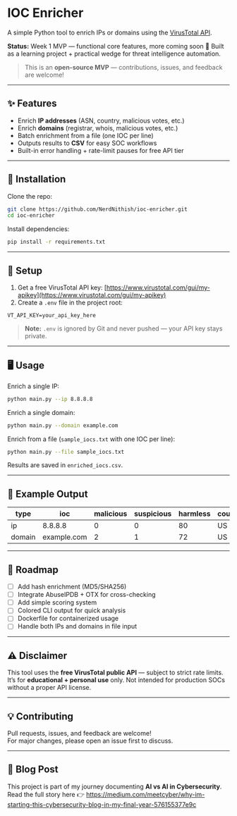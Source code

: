 # IOC Enricher

A simple Python tool to enrich IPs or domains using the [VirusTotal API](https://virustotal.com).

**Status:** Week 1 MVP — functional core features, more coming soon 🚀
Built as a learning project + practical wedge for threat intelligence automation.
> This is an **open-source MVP** — contributions, issues, and feedback are welcome!

---

## ✨ Features

- Enrich **IP addresses** (ASN, country, malicious votes, etc.)
- Enrich **domains** (registrar, whois, malicious votes, etc.)
- Batch enrichment from a file (one IOC per line)
- Outputs results to **CSV** for easy SOC workflows
- Built-in error handling + rate-limit pauses for free API tier

---

## 🚀 Installation

Clone the repo:

```bash
git clone https://github.com/NerdNithish/ioc-enricher.git
cd ioc-enricher
```

Install dependencies:

```bash
pip install -r requirements.txt
```

---

## 🔑 Setup

1. Get a free VirusTotal API key: [https://www.virustotal.com/gui/my-apikey](https://www.virustotal.com/gui/my-apikey)  
2. Create a `.env` file in the project root:

```
VT_API_KEY=your_api_key_here
```

> **Note:** `.env` is ignored by Git and never pushed — your API key stays private.

---

## 🖥️ Usage

Enrich a single IP:

```bash
python main.py --ip 8.8.8.8
```

Enrich a single domain:

```bash
python main.py --domain example.com
```

Enrich from a file (`sample_iocs.txt` with one IOC per line):

```bash
python main.py --file sample_iocs.txt
```

Results are saved in `enriched_iocs.csv`.

---

## 📂 Example Output

| type   | ioc         | malicious | suspicious | harmless | country | asn       | last_analysis_date |
| ------ | ----------- | --------- | ---------- | -------- | ------- | --------- | ----------------- |
| ip     | 8.8.8.8     | 0         | 0          | 80       | US      | Google    | 1706723821        |
| domain | example.com | 2         | 1          | 72       | US      | Namecheap | 1706711120        |

---

## 📝 Roadmap

- [ ] Add hash enrichment (MD5/SHA256)
- [ ] Integrate AbuseIPDB + OTX for cross-checking
- [ ] Add simple scoring system
- [ ] Colored CLI output for quick analysis
- [ ] Dockerfile for containerized usage
- [ ] Handle both IPs and domains in file input

---

## ⚠️ Disclaimer

This tool uses the **free VirusTotal public API** — subject to strict rate limits.  
It’s for **educational + personal use** only. Not intended for production SOCs without a proper API license.

---

## 💡 Contributing

Pull requests, issues, and feedback are welcome!  
For major changes, please open an issue first to discuss.  

---

## 📖 Blog Post

This project is part of my journey documenting **AI vs AI in Cybersecurity**.  
Read the full story here 👉 https://medium.com/meetcyber/why-im-starting-this-cybersecurity-blog-in-my-final-year-576155377e9c
